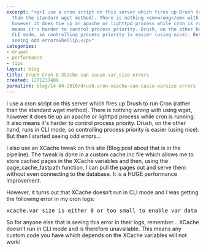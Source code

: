 ```yaml
---
excerpt: "<p>I use a cron script on this server which fires up Drush to run Cron (rather
  than the standard wget method). There is nothing <em>wrong</em> with using wget,
  however it does tie up an apache or lighttpd process while cron is running. It also
  means it's harder to control process priority. Drush, on the other hand, runs in
  CLI mode, so controlling process priority is easier (using nice). But then I started
  seeing odd errors&hellip;</p>"
categories:
- drupal
- performance
- tips
layout: blog
title: Drush Cron & XCache can cause var_size errors
created: 1271237409
permalink: blog/14-04-2010/drush-cron-xcache-can-cause-varsize-errors
---
```

<p>I use a cron script on this server which fires up Drush to run Cron (rather than the standard wget method). There is nothing <em>wrong</em> with using wget, however it does tie up an apache or lighttpd process while cron is running. It also means it's harder to control process priority. Drush, on the other hand, runs in CLI mode, so controlling process priority is easier (using nice). But then I started seeing odd errors&hellip;</p>
<!-- break -->
<p>I also use an XCache tweak on this site (Blog post about that is in the pipeline). The tweak is done in a custom cache.inc file which allows me to store cached pages in the XCache variables and then, using the page_cache_fastpath function, I can pull the pages out and serve them without even connecting to the database. It is a HUGE performance improvement.</p>
<p>However, it turns out that XCache doesn't run in CLI mode and I was getting the following error in my cron logs:</p>
<pre>
xcache.var_size is either 0 or too small to enable var data caching
</pre>
<p>So for anyone else that is seeing this error in their logs, remember... XCache doesn't run in CLI mode and is therefore unavailable. This means any custom code you have which depends on the XCache variables will not work!</p>
